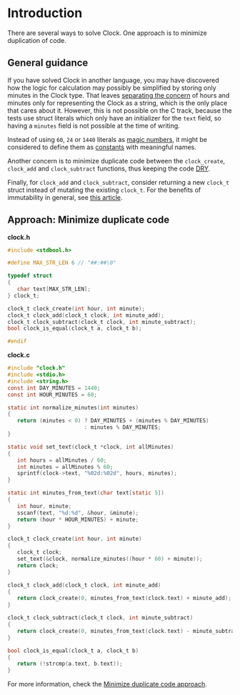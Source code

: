 # Introduction

There are several ways to solve Clock.
One approach is to minimize duplication of code.

## General guidance

If you have solved Clock in another language, you may have discovered how the logic for calculation may possibly be simplified by storing only minutes in the Clock type.
That leaves [separating the concern][separating the concern] of hours and minutes only for representing the Clock as a string,
which is the only place that cares about it.
However, this is not possible on the C track, because the tests use struct literals which only have an initializer for the `text` field,
so having a `minutes` field is not possible at the time of writing.

Instead of using `60`, `24` or `1440` literals as [magic numbers][magic numbers],
it might be considered to define them as [constants][const] with meaningful names.

Another concern is to minimize duplicate code between the `clock_create`, `clock_add` and `clock_subtract` functions,
thus keeping the code [DRY](https://en.wikipedia.org/wiki/Don%27t_repeat_yourself).

Finally, for `clock_add` and `clock_subtract`, consider returning a new `clock_t` struct instead of mutating the existing `clock_t`.
For the benefits of immutability in general, see [this article][immutability-benefits].

## Approach: Minimize duplicate code

**clock.h**

```c
#include <stdbool.h>

#define MAX_STR_LEN 6 // "##:##\0"

typedef struct
{
   char text[MAX_STR_LEN];
} clock_t;

clock_t clock_create(int hour, int minute);
clock_t clock_add(clock_t clock, int minute_add);
clock_t clock_subtract(clock_t clock, int minute_subtract);
bool clock_is_equal(clock_t a, clock_t b);

#endif
```

**clock.c**

```c
#include "clock.h"
#include <stdio.h>
#include <string.h>
const int DAY_MINUTES = 1440;
const int HOUR_MINUTES = 60;

static int normalize_minutes(int minutes)
{
   return (minutes < 0) ? DAY_MINUTES + (minutes % DAY_MINUTES)
                        : minutes % DAY_MINUTES;
}

static void set_text(clock_t *clock, int allMinutes)
{
   int hours = allMinutes / 60;
   int minutes = allMinutes % 60;
   sprintf(clock->text, "%02d:%02d", hours, minutes);
}

static int minutes_from_text(char text[static 5])
{
   int hour, minute;
   sscanf(text, "%d:%d", &hour, &minute);
   return (hour * HOUR_MINUTES) + minute;
}

clock_t clock_create(int hour, int minute)
{
   clock_t clock;
   set_text(&clock, normalize_minutes((hour * 60) + minute));
   return clock;
}

clock_t clock_add(clock_t clock, int minute_add)
{
   return clock_create(0, minutes_from_text(clock.text) + minute_add);
}

clock_t clock_subtract(clock_t clock, int minute_subtract)
{
   return clock_create(0, minutes_from_text(clock.text) - minute_subtract);
}

bool clock_is_equal(clock_t a, clock_t b)
{
   return (!strcmp(a.text, b.text));
}
```

For more information, check the [Minimize duplicate code approach][approach-minimize-duplicate-code].

[approach-minimize-duplicate-code]: https://exercism.org/tracks/c/exercises/clock/approaches/minimize-duplicate-code
[separating the concern]: https://en.wikipedia.org/wiki/Separation_of_concerns
[magic numbers]: https://en.wikipedia.org/wiki/Magic_number_(programming)
[const]: [https://go.dev/tour/basics/15](https://www.geeksforgeeks.org/const-qualifier-in-c/)
[DRY]: https://en.wikipedia.org/wiki/Don%27t_repeat_yourself
[immutability-benefits]: https://hackernoon.com/5-benefits-of-immutable-objects-worth-considering-for-your-next-project-f98e7e85b6ac
